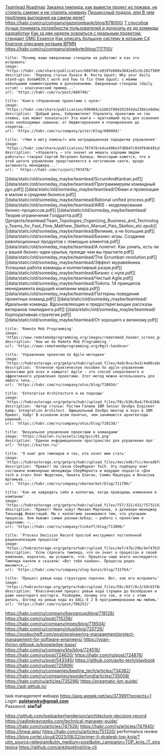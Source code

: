 [Teamlead Roadmap](https://tlroadmap.io/guide.html)
[Закалка тимлида: как вывести проект из пожара, не сгореть самому и не спалить команду](https://habr.com/en/company/oleg-bunin/blog/575260/) 
[Процессный подход, или В чем проблема выгорания на самом деле?](https://habr.com/en/company/oleg-bunin/blog/552116/)
https://habr.com/ru/company/gazprombank/blog/678000/
[7 способов лучше понимать потребности пользователей и доносить их до команды разработки](https://habr.com/ru/company/infowatch/blog/678138/)
[Как за две недели освоиться с реальным проектом: стандарт OMG Essence](https://habr.com/ru/company/custis/blog/678436/)
[Как описать большую систему в нотации С4](https://habr.com/ru/company/nspk/blog/679426/)
[Краткое описание нотации BPMN](https://habr.com/ru/company/auriga/blog/667084/)
https://habr.com/ru/company/glowbyte/blog/717700/

```embed
title: 'Почему ваши ежедневные стендапы не работают и как это исправить'
image: 'https://habr.com/share/publication/688740/a9197e660a3842e81c9c201f5899ba17/'
description: 'Перевод статьи Лукаса Ф. Косты &quot; Why your daily stand-ups don&#039;t work and how to fix them &quot; с моими небольшими комментариями и дополнениями. Ежедневные стендапы (daily scrum) – классический пример...'
url: 'https://habr.com/ru/post/688740/'
```

```embed
title: 'Книга «Управление проектами с нуля»'
image: 'https://habr.com/share/publication/690404/a1b63f894291943da236b1e9d4e371bf/'
description: 'Добрый день, Хаброжители! Управлять проектами не так сложно, как может показаться! Эта книга — кратчайший путь для освоения всех необходимых навыков: от бюджетирования и планирования до секретов...'
url: 'https://habr.com/ru/company/piter/blog/690404/'
```

```embed
title: '«Чем я могу помочь?» или нетрадиционная парадигма управления'
image: 'https://habr.com/share/publication/707478/e4ce496e3fd8847c93df64b491a5bed6/'
description: '«Управлять – это значит не мешать хорошим людям работать» говорил Сергей Петрович Капица. Некоторым кажется, что в этой цитате управление представляется в негативном свете, вроде активность менеджера...'
url: ' https://habr.com/ru/post/707478/'
```

[[data/static/old/someday_maybe/teamlead/ScrumAndKanban.pdf]]
[[data/static/old/someday_maybe/teamlead/Программируем командный дух.pdf]]
[[data/static/old/someday_maybe/teamlead/Обман и провокации в малом и среднем бизнесе.pdf]]
[[data/static/old/someday_maybe/teamlead/Rational unified process.pdf]]
[[data/static/old/someday_maybe/teamlead/ARIS - моделирование бизнес-процессов.pdf]]
[[data/static/old/someday_maybe/teamlead/Теория ограничения Голдратта.pdf]]
[[projects/teamlead/Team_Topologies_Organizing_Business_and_Technology_Teams_for_Fast_Flow_Matthew_Skelton_Manuel_Pais_Skelton_etc.epub]]
[[data/static/old/someday_maybe/teamlead/Великие, а не большие.pdf]]
[[data/static/old/someday_maybe/teamlead/Бизнес-игры. Создание революционных продуктов с помощью клиентов.pdf]]
[[data/static/old/someday_maybe/teamlead/А полетит. Как узнать, есть ли у вашей бизнес-идеи крылья, прежде чем вы прыгнете.pdf]]
[[data/static/old/someday_maybe/teamlead/The Scrumban revolution.pdf]]
[[data/static/old/someday_maybe/teamlead/Эффект муравейника. Успешная работа команды и коллективный разум.pdf]]
[[data/static/old/someday_maybe/teamlead/Бизнес с нуля.pdf]]
[[data/static/old/someday_maybe/teamlead/Чистый Agile.pdf]]
[[data/static/old/someday_maybe/teamlead/Тойота. 14 принципов менеджмента ведущей компании мира.pdf]]
[[data/static/old/someday_maybe/teamlead/Паттерны поведения проектных команд.pdf]]
[[data/static/old/someday_maybe/teamlead/Идеальная команда. Вдохновляющие и предостерегающие рассказы ветеранов тимлидинга.pdf]]
[[data/static/old/someday_maybe/teamlead/Корпоративная стратегия.pdf]]
[[data/static/old/someday_maybe/teamlead/От хорошего к великому.pdf]]

```embed
title: 'Remote Mob Programming'
image: 'https://www.remotemobprogramming.org/images/remotemob_header_screen_grau.png'
description: 'How we do Remote Mob Programming.'
url: 'https://www.remotemobprogramming.org/#git-handover'
```

```embed
title: 'Управление проектом по Agile методике'
image: 'https://habrastorage.org/getpro/habr/upload_files/4e0/8ce/be3/4e08cebe3149b9a9f110fcefd5d9425a.png'
description: 'Отличное практическое пособие по agile-управлению проектами для всех и каждого! Agile - это способ оперативного и эффективного управления проектами. Этот метод можно использовать для любого типа...'
url: 'https://habr.com/ru/company/otus/blog/710034/'
```

```embed
title: 'Enterprise Architecture и ее подходы'
image: 'https://habrastorage.org/getpro/habr/upload_files/f8c/b36/8a4/f8cb368a4818b5c41c2e8f619b2633d0.png'
description: 'Автор статьи: Рустем Галиев IBM Senior DevOps Engineer &amp; Integration Architect. Официальный DevOps ментор и коуч в IBM Привет, Хабр! В основном всем понятно, чем занимаются архитекторы решений,...'
url: 'https://habr.com/ru/company/otus/blog/710138/'
```

```embed
title: 'Визуальное управление проектами и командами'
image: 'https://kaiten.ru/assets/img/pic/01.png'
description: 'Единое информационное пространство для управ­ления про'
url: 'https://kaiten.ru/'
```

```embed
title: '9 книг для тимлидов и тех, кто хочет ими стать'
image: 'https://habrastorage.org/getpro/habr/upload_files/4ec/ed6/fcc/4eced6fccb0c9e37e56e8937d332f24d.png'
description: 'Привет! На связи СберМаркет Tech. Эту подборку книг составили инженерные менеджеры СберМаркета и ведущие подкаста «Для tech и этих» Олег Федоткин, Никита Елагин, Семён Мацепура и Вячеслав Артемьев....'
url: 'https://habr.com/ru/company/sbermarket/blog/711796/'
```

```embed
title: 'Как не навредить себе и коллегам, когда проводишь изменения в компании'
image: 'https://habrastorage.org/getpro/habr/upload_files/757/321/432/7573214324bb99ca42ddee51d506f9fd.png'
description: 'Привет! Меня зовут Михаил Мартынов, я деливери-менеджер Тинькофф Инвестиций. Мы с коллегами занимаемся тем, что улучшаем процессы. Они бывают самые разные:&nbsp; — работа с проектами и задачами; —...'
url: 'https://habr.com/ru/company/tinkoff/blog/713896/'
```

```embed
title: 'Process Decision Record простой инструмент постепенной рационализации процессов'
image: 'https://habrastorage.org/getpro/habr/upload_files/4ef/47b/29b/4ef47b29b33b29aa19e09a0252f9f9a4.jpg'
description: 'Если спросить тимлида, что он знает о процессах в своей компании, вероятно, вы услышите, что: Процессы чаще всего наследуются. Тимлида наняли и сказали: «Вот тебе канбан». Процессы редко меняются,…'
url: 'https://habr.com/ru/company/oleg-bunin/blog/715764/'
```

```embed
title: 'Процесс ревью кода структурно порочен. Вот, как его исправить'
image: 'https://habrastorage.org/getpro/habr/upload_files/59c/657/8c3/59c6578c31ec9c44eb7d3647ac588b0b.png'
description: 'Классический процесс ревью кода страшен до безобразия и даже некоторого восторга. Разберём, почему это так, и что с этим делать. Взгляд на ревью кода из DALL·E 2 В программировании мы любим…'
url: 'https://habr.com/ru/post/706252/'
```

https://habr.com/ru/company/barsgroup/blog/718128/
https://habr.com/ru/post/715256/
https://habr.com/ru/company/moex/blog/718504/
https://habr.com/ru/company/otus/blog/720726/
https://sookocheff.com/post/engineering-management/project-management-for-software-engineers/
https://yoan-thirion.gitbook.io/knowledge-base/
https://habr.com/ru/company/kts/blog/724516/
https://habr.com/ru/post/724620/
https://habr.com/ru/post/724876/
https://habr.com/ru/post/543340/
https://github.com/avito-tech/playbook
https://habr.com/ru/post/725906/
https://habr.com/ru/companies/beeline_tech/articles/734382/
https://habr.com/ru/companies/wunderfund/articles/735008/
https://habr.com/ru/articles/735296/
https://pragmatic-km.guide/
https://adr.github.io/

task management webapp https://app.weeek.net/ws/373991?projects=1
Login: **[poletansky@gmail.com](mailto:poletansky@gmail.com)**  
Password: **siwTaF**

https://github.com/joelparkerhenderson/architecture-decision-record
https://vadimkravcenko.com/technical-manager-guide/
https://habr.com/ru/articles/747526/
https://habr.com/ru/articles/747640/
https://linear.app/
https://habr.com/ru/articles/751320/ performance review
https://blog.cortel.cloud/2023/08/22/primer-it-strategii-top-knig/?utm_source=telegram&utm_medium=post&utm_campaign=TOP_knig_IT_strategiya
https://github.com/ankitpokhrel/jira-cli